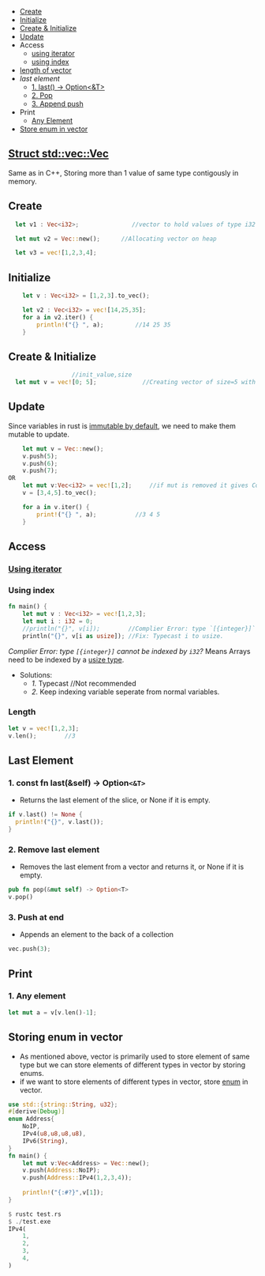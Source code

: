 - [Create](#create)
- [Initialize](#init)
- [Create & Initialize](#ci)
- [Update](#update)
- Access
  - [using iterator](#itr)
  - [using index](#ind)
- [length of vector](#len)
- _last element_
  - [1. last() -> Option<&T>](#plast)
  - [2. Pop](#pop)
  - [3. Append push](#push)
- Print
  - [Any Element](#any)
- [Store enum in vector](enumvec)


## [Struct std::vec::Vec](https://doc.rust-lang.org/std/vec/struct.Vec.html#method.push)
Same as in C++, Storing more than 1 value of same type contigously in memory.

<a name=create></a>
## Create
```rs
  let v1 : Vec<i32>;               //vector to hold values of type i32

  let mut v2 = Vec::new();      //Allocating vector on heap

  let v3 = vec![1,2,3,4];
```

<a name=init></a>
## Initialize
```rs
    let v : Vec<i32> = [1,2,3].to_vec();

    let v2 : Vec<i32> = vec![14,25,35];
    for a in v2.iter() {
        println!("{} ", a);         //14 25 35
    }    
```

<a name=ci></a>
## Create & Initialize
```rs
                  //init_value,size
  let mut v = vec![0; 5];             //Creating vector of size=5 with init value=0
```

<a name=update></a>
## Update
Since variables in rust is [immutable by default](/Languages/Programming_Languages/Rust), we need to make them mutable to update.
```rs
    let mut v = Vec::new();
    v.push(5);
    v.push(6);
    v.push(7);
OR 
    let mut v:Vec<i32> = vec![1,2];     //if mut is removed it gives Compilation error
    v = [3,4,5].to_vec();

    for a in v.iter() {
        print!("{} ", a);           //3 4 5
    }
```

## Access
<a name=itr></a>
### [Using iterator](/Languages/Programming_Languages/Rust/Iterators)

<a name=ind></a>
### Using index
```rs
fn main() {
    let mut v : Vec<i32> = vec![1,2,3];
    let mut i : i32 = 0;
    //println("{}", v[i]);        //Complier Error: type `[{integer}]` cannot be indexed by `i32`
    println("{}", v[i as usize]); //Fix: Typecast i to usize.
```
_Complier Error: type `[{integer}]` cannot be indexed by `i32`?_ Means Arrays need to be indexed by a [usize type](/Languages/Programming_Languages/Rust/Data_Types). 
- Solutions:
  - _1._ Typecast          //Not recommended
  - _2._ Keep indexing variable seperate from normal variables.

<a name=len></a>
### Length
```rs
let v = vec![1,2,3];
v.len();        //3
```

## Last Element
<a name=plast></a>
### 1. const fn last(&self) -> Option`<&T>`
- Returns the last element of the slice, or None if it is empty.
```rs
if v.last() != None {
  println!("{}", v.last());
}
```

<a name=pop></a>
### 2. Remove last element
- Removes the last element from a vector and returns it, or None if it is empty.
```rs
pub fn pop(&mut self) -> Option<T>
v.pop()
```

<a name=push></a>
### 3. Push at end
- Appends an element to the back of a collection
```rs
vec.push(3);
```

## Print
<a name=any></a>
### 1. Any element
```rs
let mut a = v[v.len()-1];
```

<a name=enumvec></a>
## Storing enum in vector
- As mentioned above, vector is primarily used to store element of same type but we can store elements of different types in vector by storing enums.
- if we want to store elements of different types in vector, store [enum](/Languages/Programming_Languages/Rust) in vector.
```rust
use std::{string::String, u32};
#[derive(Debug)]
enum Address{
    NoIP,
    IPv4(u8,u8,u8,u8),
    IPv6(String),
}
fn main() {
    let mut v:Vec<Address> = Vec::new();
    v.push(Address::NoIP);
    v.push(Address::IPv4(1,2,3,4));
    
    println!("{:#?}",v[1]);
}    

$ rustc test.rs
$ ./test.exe
IPv4(
    1,
    2,
    3,
    4,
)
```
